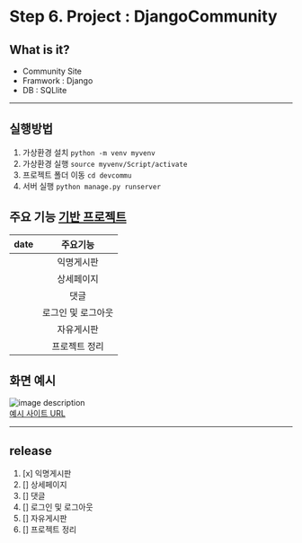 # Step 6. Project : DjangoCommunity
## What is it?
- Community Site
- Framwork : Django
- DB : SQLlite
------


## 실행방법
<!-- Code -->
1. 가상환경 설치 `python -m venv myvenv`
2. 가상환경 실행 `source myvenv/Script/activate`
3. 프로젝트 폴더 이동 `cd devcommu`
4. 서버 실행 `python manage.py runserver`

## 주요 기능 [기반 프로젝트](https://github.com/LEEJUNB/DjangoBlog)
<!-- Table -->
|date|주요기능|
|:--:|:--:|
||익명게시판|
||상세페이지|
||댓글|
||로그인 및 로그아웃|
||자유게시판|
||프로젝트 정리|

## 화면 예시
<!-- Image -->
![image description](https://img1.daumcdn.net/thumb/R1280x0/?scode=mtistory2&fname=https%3A%2F%2Fblog.kakaocdn.net%2Fdn%2F9EwyO%2Fbtq0Y4oJvXZ%2FRsEZOnjfGGfRUkcaGpegDk%2Fimg.png)<br/>
[예시 사이트 URL](https://startbootstrap.com/previews/sb-admin-2)

----------
## release
1. [x] 익명게시판
2. [] 상세페이지
3. [] 댓글
4. [] 로그인 및 로그아웃
5. [] 자유게시판
6. [] 프로젝트 정리
